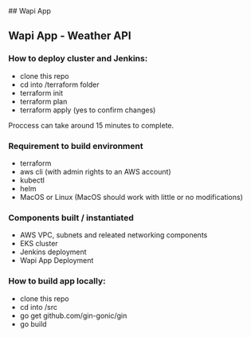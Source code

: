 <div style=text-align: center>## Wapi App</div>

## Wapi App - Weather API

### How to deploy cluster and Jenkins:

- clone this repo
- cd into <repo folder>/terraform folder
- terraform init
- terraform plan
- terraform apply (yes to confirm changes)

Proccess can take around 15 minutes to complete.

### Requirement to build environment

- terraform
- aws cli (with admin rights to an AWS account)
- kubectl
- helm
- MacOS or Linux (MacOS should work with little or no modifications)

### Components built / instantiated

- AWS VPC, subnets and releated networking components
- EKS cluster
- Jenkins deployment
- Wapi App Deployment

### How to build app locally:

- clone this repo
- cd into <repo folder>/src
- go get github.com/gin-gonic/gin
- go build



